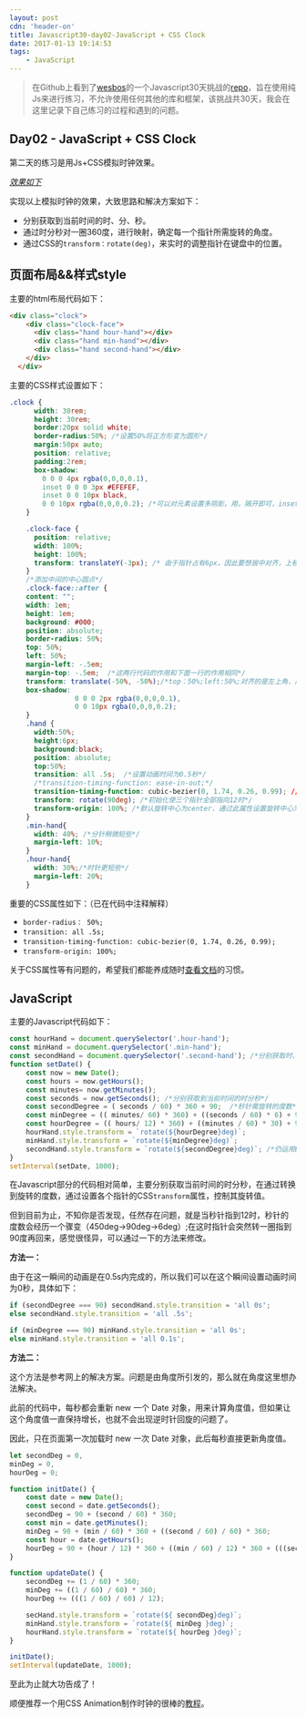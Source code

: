 ```yaml
---
layout: post
cdn: 'header-on'
title: Javascript30-day02-JavaScript + CSS Clock
date: 2017-01-13 19:14:53
tags:
	- JavaScript
---
```


> 在Github上看到了[wesbos](https://twitter.com/wesbos)的一个Javascript30天挑战的[repo](https://github.com/wesbos/JavaScript30)，旨在使用纯Js来进行练习，不允许使用任何其他的库和框架，该挑战共30天，我会在这里记录下自己练习的过程和遇到的问题。

## Day02 - JavaScript + CSS Clock

第二天的练习是用Js+CSS模拟时钟效果。

_[效果如下](http://htmlpreview.github.io/?https://github.com/winar-jin/JavaScript30-Challenge/blob/master/02%20-%20JS%20%2B%20CSS%20Clock/index.html)_

实现以上模拟时钟的效果，大致思路和解决方案如下：
* 分别获取到当前时间的时、分、秒。
* 通过时分秒对一圈360度，进行映射，确定每一个指针所需旋转的角度。
* 通过CSS的`transform：rotate(deg)`，来实时的调整指针在键盘中的位置。

## 页面布局&&样式style
主要的html布局代码如下：
```html
<div class="clock">
    <div class="clock-face">
      <div class="hand hour-hand"></div>
      <div class="hand min-hand"></div>
      <div class="hand second-hand"></div>
    </div>
  </div>
```
主要的CSS样式设置如下：
```CSS
.clock {
      width: 30rem;
      height: 30rem;
      border:20px solid white;
      border-radius:50%; /*设置50%将正方形变为圆形*/
      margin:50px auto;
      position: relative;
      padding:2rem;
      box-shadow:
        0 0 0 4px rgba(0,0,0,0.1),
        inset 0 0 0 3px #EFEFEF,
        inset 0 0 10px black,
        0 0 10px rgba(0,0,0,0.2); /*可以对元素设置多阴影，用，隔开即可，inset表示内阴影*/
    }

    .clock-face {
      position: relative;
      width: 100%;
      height: 100%;
      transform: translateY(-3px); /* 由于指针占有6px，因此要想居中对齐，上移3px */
    }
    /*添加中间的中心圆点*/
    .clock-face::after {
    content: "";
    width: 1em;
    height: 1em;
    background: #000;
    position: absolute;
    border-radius: 50%;
    top: 50%;
    left: 50%;
    margin-left: -.5em;
    margin-top: -.5em;  /*这两行代码的作用和下面一行的作用相同*/
    transform: translate(-50%, -50%);/*top：50%;left:50%;对齐的是左上角，应该在向左上移动自身尺寸的50%*/
    box-shadow:
                0 0 0 2px rgba(0,0,0,0.1),
                0 0 10px rgba(0,0,0,0.2);
    }
    .hand {
      width:50%;
      height:6px;
      background:black;
      position: absolute;
      top:50%;
      transition: all .5s;  /*设置动画时间为0.5秒*/
      /*transition-timing-function: ease-in-out;*/
      transition-timing-function: cubic-bezier(0, 1.74, 0.26, 0.99); //cubic-bezier()函数可以自定义过度时间函数
      transform: rotate(90deg); /*初始化使三个指针全部指向12时*/
      transform-origin: 100%; /*默认旋转中心为center，通过此属性设置旋转中心为最右侧，也可设置为：right*/
    }
    .min-hand{
      width: 40%; /*分针稍微短些*/
      margin-left: 10%;
    }
    .hour-hand{
      width: 30%;/*时针更短些*/
      margin-left: 20%;
    }
```
重要的CSS属性如下：（已在代码中注释解释）
* `border-radius： 50%;`
* `transition: all .5s;` 
* `transition-timing-function: cubic-bezier(0, 1.74, 0.26, 0.99);`
* `transform-origin: 100%;`

关于CSS属性等有问题的，希望我们都能养成随时[查看文档](http://www.ayqy.net/doc/css2-1/cover.html)的习惯。

## JavaScript

主要的Javascript代码如下：
```JavaScript
const hourHand = document.querySelector('.hour-hand'); 
const minHand = document.querySelector('.min-hand'); 
const secondHand = document.querySelector('.second-hand'); /*分别获取时、分、秒针*/
function setDate() {
    const now = new Date();
    const hours = now.getHours();
    const minutes= now.getMinutes();
    const seconds = now.getSeconds(); /*分别获取到当前时间的时分秒*/
    const secondDegree = ( seconds / 60) * 360 + 90;  /*秒针需旋转的度数*/
    const minDegree = (( minutes/ 60) * 360) + ((seconds / 60) * 6) + 90; /*分针需旋转的度数：当前分钟数 + 秒数在分钟的映射（如过了30秒，相当于半分钟）*/
    const hourDegree = (( hours/ 12) * 360) + ((minutes / 60) * 30) + 90; /*时针需旋转的度数：当前时数 + 分钟在小时的映射（如过了30分钟，相当于半小时）*/
    hourHand.style.transform = `rotate(${hourDegree}deg)`;
    minHand.style.transform = `rotate(${minDegree}deg)`;
    secondHand.style.transform = `rotate(${secondDegree}deg)`; /*仍运用ES6的模板字符串，分别将当前的旋转度数传入，使各指针旋转*/
}
setInterval(setDate, 1000);
```

在Javascript部分的代码相对简单，主要分别获取当前时间的时分秒，在通过转换到旋转的度数，通过设置各个指针的CSS`transform`属性，控制其旋转值。

但到目前为止，不知你是否发现，任然存在问题，就是当秒针指到12时，秒针的度数会经历一个骤变（450deg->90deg->6deg）;在这时指针会突然转一圈指到90度再回来，感觉很怪异，可以通过一下的方法来修改。

__方法一：__

由于在这一瞬间的动画是在0.5s内完成的，所以我们可以在这个瞬间设置动画时间为0秒，具体如下：
```JavaScript
if (secondDegree === 90) secondHand.style.transition = 'all 0s';
else secondHand.style.transition = 'all .5s';

if (minDegree === 90) minHand.style.transition = 'all 0s';
else minHand.style.transition = 'all 0.1s';
```
__方法二：__

这个方法是参考网上的解决方案。问题是由角度所引发的，那么就在角度这里想办法解决。

此前的代码中，每秒都会重新 new 一个 Date 对象，用来计算角度值，但如果让这个角度值一直保持增长，也就不会出现逆时针回旋的问题了。

因此，只在页面第一次加载时 new 一次 Date 对象，此后每秒直接更新角度值。

```JavaScript
let secondDeg = 0,
minDeg = 0,
hourDeg = 0;

function initDate() {
    const date = new Date();
    const second = date.getSeconds();
    secondDeg = 90 + (second / 60) * 360;
    const min = date.getMinutes();
    minDeg = 90 + (min / 60) * 360 + ((second / 60) / 60) * 360;
    const hour = date.getHours();
    hourDeg = 90 + (hour / 12) * 360 + ((min / 60) / 12) * 360 + (((second / 60) / 60) / 12) * 360;
}

function updateDate() {
    secondDeg += (1 / 60) * 360;
    minDeg += ((1 / 60) / 60) * 360;
    hourDeg += (((1 / 60) / 60) / 12);

    secHand.style.transform = `rotate(${ secondDeg}deg)`;
    minHand.style.transform = `rotate(${ minDeg }deg)`;
    hourHand.style.transform = `rotate(${ hourDeg }deg)`;
}

initDate();
setInterval(updateDate, 1000);
```
至此为止就大功告成了！

顺便推荐一个用CSS Animation制作时钟的很棒的[教程](https://cssanimation.rocks/clocks/)。
